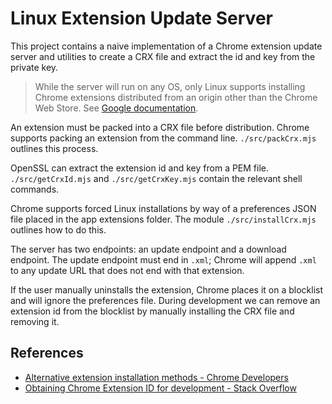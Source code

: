 # Linux Extension Update Server

This project contains a naive implementation of a Chrome extension update server
and utilities to create a CRX file and extract the id and key from the private
key.

> While the server will run on any OS, only Linux supports installing Chrome
> extensions distributed from an origin other than the Chrome Web Store. See
> [Google documentation](https://developer.chrome.com/docs/extensions/mv3/external_extensions/#preferences).

An extension must be packed into a CRX file before distribution. Chrome supports
packing an extension from the command line. `./src/packCrx.mjs` outlines this
process.

OpenSSL can extract the extension id and key from a PEM file.
`./src/getCrxId.mjs` and `./src/getCrxKey.mjs` contain the relevant shell
commands.

Chrome supports forced Linux installations by way of a preferences JSON file
placed in the app extensions folder. The module `./src/installCrx.mjs` outlines
how to do this.

The server has two endpoints: an update endpoint and a download endpoint. The
update endpoint must end in `.xml`; Chrome will append `.xml` to any update URL
that does not end with that extension.

If the user manually uninstalls the extension, Chrome places it on a blocklist
and will ignore the preferences file. During development we can remove an
extension id from the blocklist by manually installing the CRX file and removing
it.

## References

- [Alternative extension installation methods - Chrome Developers](https://developer.chrome.com/docs/extensions/mv3/external_extensions/#preferences)
- [Obtaining Chrome Extension ID for development - Stack Overflow](https://stackoverflow.com/questions/23873623/obtaining-chrome-extension-id-for-development)
